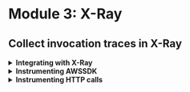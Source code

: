 # Module 3: X-Ray

## Collect invocation traces in X-Ray

<details>
<summary><b>Integrating with X-Ray</b></summary><p>

1. In the `serverless.yml` under the `provider` section, add the following:

```yml
tracing:
  apiGateway: true
  lambda: true
```

2. Add the following back to the `provider` section:

```yml
iamRoleStatements:
  - Effect: Allow
    Action:
      - xray:PutTraceSegments
      - xray:PutTelemetryRecords
    Resource: "*"
```

This enables X-Ray tracing for all the functions in this project. However, we still need to give each function the IAM permission for `xray:PutTraceSegments` and `xray:PutTelemetryRecords`.

Notice that in the `custom` section, we have the following:

```yml
serverless-iam-roles-per-function:
  defaultInherit: true
```

This tells the `serverless-iam-roles-per-function` plugin that all the functions' IAM roles should inherit from the permissions specified in `provider.iamRoleStatements`, so now every function would have the necessary permissions to talk to X-Ray.

The `provider` section should now look like this

```yml
provider:
  name: aws
  runtime: nodejs12.x
  stage: dev
  region: eu-west-1
  environment:
    LOG_LEVEL: ${self:custom.logLevel.${self:custom.stage}, self:custom.logLevel.default}
    SAMPLE_DEBUG_LOG_RATE: 0.1
  tracing:
    apiGateway: true
    lambda: true
  iamRoleStatements:
    - Effect: Allow
      Action:
        - xray:PutTraceSegments
        - xray:PutTelemetryRecords
      Resource: "*"
```

3. Deploy the project

`npm run sls -- deploy`

4. Load up the landing page, and place an order. Then head to the X-Ray console and see what you get.

![](/images/mod03-001.png)

![](/images/mod03-002.png)

![](/images/mod03-003.png)

</p></details>

<details>
<summary><b>Instrumenting AWSSDK</b></summary><p>

At the moment we're not getting a lot of value out of X-Ray. We can get much more information about what's happening in our code if we instrument the various steps.

To begin with, we can instrument the AWS SDK so we track how long calls to DynamoDB and SNS takes in the traces.

1. Install `aws-xray-sdk-core` as dependency. Go to the project root and run

`npm i --save aws-xray-sdk-core`

2. Modify `functions/get-restaurants.js` and replace `const AWS = require('aws-sdk')` on ln3 with the following

```javascript
const AWSXRay = require('aws-xray-sdk-core')
const AWS = AWSXRay.captureAWS(require('aws-sdk'))
```

3. Repeat step 2 for

* `functions/place-order.js`

* `functions/search-restaurants.js`

* `functions/notify-restaurant.js`

4. Deploy the project

`npm run sls -- deploy`

5. Load up the landing page, and place an order. Then head to the X-Ray console and see what you get now.

![](/images/mod03-004.png)

![](/images/mod03-005.png)

![](/images/mod03-006.png)

![](/images/mod03-007.png)

</p></details>

<details>
<summary><b>Instrumenting HTTP calls</b></summary><p>

We can get a lot value if we could see the traces for `get-index` function and the corresponding trace for the `get-restaurants` function in one screen.

![](/images/mod03-008.png)

Then it's proper distributed tracing! It's not very helpful if you're restricted to only what happens inside one function.

Fortunately, you can instrument the built-in `https` module with the X-Ray SDK.

1. Modify `functions/get-index.js` and just before ln5

`const http = require('axios')`

insert the following

```javascript
const AWSXRay = require('aws-xray-sdk-core')
AWSXRay.captureHTTPsGlobal(require('https'))
```

After this change, you should have something like this:

```javascript
const wrap = require('@dazn/lambda-powertools-pattern-basic')
const Log = require('@dazn/lambda-powertools-logger')
const fs = require("fs")
const Mustache = require('mustache')
const AWSXRay = require('aws-xray-sdk-core')
AWSXRay.captureHTTPsGlobal(require('https'))
const http = require('axios')

// the rest of the file...
```

2. Deploy the project

`npm run sls -- deploy`

3. Load up the landing page, and place an order. Then head to the X-Ray console and now you can see the traces for `get-index` and `get-restaurants` function in one place.

</p></details>
